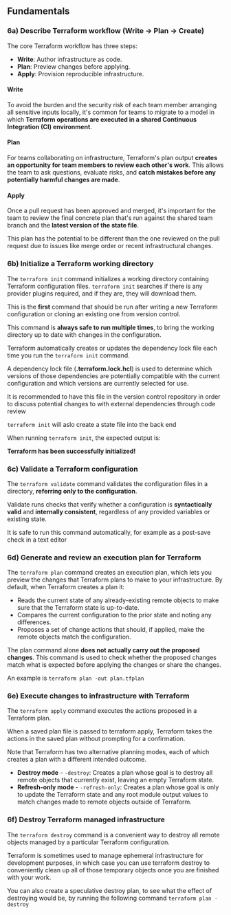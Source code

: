 ## Fundamentals

### 6a) Describe Terraform workflow (Write -> Plan -> Create)

The core Terraform workflow has three steps:

- **Write**: Author infrastructure as code.
- **Plan**: Preview changes before applying.
- **Apply**: Provision reproducible infrastructure.

#### Write

To avoid the burden and the security risk of each team member arranging all sensitive inputs locally, it's common for teams to migrate to a model in which **Terraform operations are executed in a shared Continuous Integration (CI) environment**.

#### Plan

For teams collaborating on infrastructure, Terraform's plan output **creates an opportunity for team members to review each other's work**.
This allows the team to ask questions, evaluate risks, and **catch mistakes before any potentially harmful changes are made**.

#### Apply

Once a pull request has been approved and merged, it's important for the team to review the final concrete plan that's run against the shared team branch and the **latest version of the state file**.

This plan has the potential to be different than the one reviewed on the pull request due to issues like merge order or recent infrastructural changes.

### 6b) Initialize a Terraform working directory

The ``terraform init`` command initializes a working directory containing Terraform configuration files.
``terraform init`` searches if there is any provider plugins required, and if they are, they will download them.

This is the **first** command that should be run after writing a new Terraform configuration or cloning an existing one from version control.

This command is **always safe to run multiple times**, to bring the working directory up to date with changes in the configuration.

Terraform automatically creates or updates the dependency lock file each time you run the ``terraform init`` command.

A dependency lock file (**.terraform.lock.hcl**) is used to determine which versions of those dependencies are potentially compatible with the current configuration and which versions are currently selected for use.

It is recommended to have this file in the version control repository in order to discuss potential changes to with external dependencies through code review

``terraform init`` will aslo create a state file into the back end

When running ``terraform init``, the expected output is:

**Terraform has been successfully initialized!**

### 6c) Validate a Terraform configuration

The ``terraform validate`` command validates the configuration files in a directory, **referring only to the configuration**.

Validate runs checks that verify whether a configuration is **syntactically valid** and **internally consistent**, regardless of any provided variables or existing state.

It is safe to run this command automatically, for example as a post-save check in a text editor

### 6d) Generate and review an execution plan for Terraform

The ``terraform plan`` command creates an execution plan, which lets you preview the changes that Terraform plans to make to your infrastructure. By default, when Terraform creates a plan it:

- Reads the current state of any already-existing remote objects to make sure that the Terraform state is up-to-date.
- Compares the current configuration to the prior state and noting any differences.
- Proposes a set of change actions that should, if applied, make the remote objects match the configuration.

The plan command alone **does not actually carry out the proposed changes**.
This command is used to check whether the proposed changes match what is expected before applying the changes or share the changes.

An example is ``terraform plan -out plan.tfplan``

### 6e) Execute changes to infrastructure with Terraform

The ``terraform apply`` command executes the actions proposed in a Terraform plan.

When a saved plan file is passed to terraform apply, Terraform takes the actions in the saved plan without prompting for a confirmation.

Note that Terraform has two alternative planning modes, each of which creates a plan with a different intended outcome.

- **Destroy mode** - ``-destroy``: Creates a plan whose goal is to destroy all remote objects that currently exist, leaving an empty Terraform state. 
- **Refresh-only mode** - ``-refresh-only``: Creates a plan whose goal is only to update the Terraform state and any root module output values to match changes made to remote objects outside of Terraform.

### 6f) Destroy Terraform managed infrastructure

The ``terraform destroy`` command is a convenient way to destroy all remote objects managed by a particular Terraform configuration.

Terraform is sometimes used to manage ephemeral infrastructure for development purposes, in which case you can use terraform destroy to conveniently clean up all of those temporary objects once you are finished with your work.

You can also create a speculative destroy plan, to see what the effect of destroying would be, by running the following command ``terraform plan -destroy``
